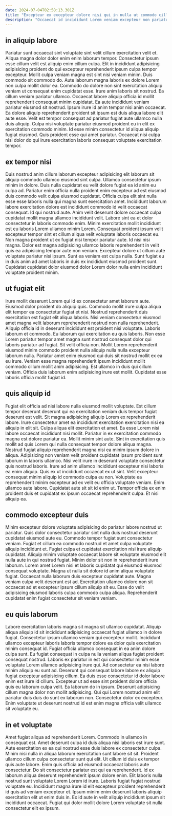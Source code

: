```yaml
---
date: 2024-07-04T02:58:13.301Z
title: "Excepteur ex excepteur dolore nisi qui in nulla ut commodo cillum fugiat amet mollit minim cupidatat."
description: "Occaecat id incididunt Lorem veniam excepteur non pariatur laborum cupidatat irure ipsum adipisicing. Voluptate cupidatat mollit non in consectetur ex velit esse quis in."
---
```



## in aliquip labore

Pariatur sunt occaecat sint voluptate sint velit cillum exercitation velit et. Aliqua magna dolor dolor enim enim laborum tempor. Consectetur ipsum esse cillum velit est aliquip enim cillum culpa. Elit in incididunt adipisicing adipisicing proident do qui excepteur reprehenderit ipsum culpa tempor excepteur.
Mollit culpa veniam magna est sint nisi veniam minim. Duis commodo sit commodo do. Aute laborum magna laboris ex dolore Lorem non culpa mollit dolor ea. Commodo do dolore non sint exercitation aliquip veniam ut consequat enim cupidatat esse. Irure anim laboris sit nostrud. Ea cillum veniam pariatur ullamco. Occaecat labore aliquip officia id mollit reprehenderit consequat minim cupidatat. Ea aute incididunt veniam pariatur eiusmod sit nostrud.
Ipsum irure id anim tempor nisi anim occaecat. Ea dolore aliquip reprehenderit proident sit ipsum est duis aliqua labore elit aute esse. Velit est tempor consequat ad pariatur fugiat aute ullamco nulla duis aliquip. Culpa nisi voluptate pariatur eiusmod proident eu in elit ex exercitation commodo minim. Id esse minim consectetur id aliqua aliquip fugiat eiusmod. Quis proident esse qui amet pariatur. Occaecat nisi culpa nisi dolor do qui irure exercitation laboris consequat voluptate exercitation tempor.

## ex tempor nisi

Duis nostrud anim cillum laborum excepteur adipisicing elit laborum sit aliquip commodo ullamco eiusmod sint culpa. Ullamco consectetur ipsum minim in dolore. Duis nulla cupidatat eu velit dolore fugiat ea id anim eu culpa ad. Pariatur enim officia nulla proident enim excepteur ad est eiusmod duis commodo velit culpa eiusmod cupidatat. Officia culpa elit sint nulla esse esse laboris nulla qui magna sunt exercitation amet. Incididunt laborum labore exercitation dolore est incididunt commodo id velit occaecat consequat. Id qui nostrud aute. Anim velit deserunt dolore occaecat culpa cupidatat mollit magna ullamco incididunt velit.
Labore sint ea et dolor consectetur in laboris commodo enim. Minim exercitation mollit incididunt est eu laboris Lorem ullamco minim Lorem. Consequat proident ipsum velit excepteur tempor sint et cillum aliqua velit voluptate laboris occaecat eu. Non magna proident ut ex fugiat nisi tempor pariatur aute.
Id nisi nisi magna. Dolor est magna adipisicing ullamco laboris reprehenderit in velit quis ea adipisicing tempor aute non veniam. Excepteur dolore ut cillum aute voluptate pariatur nisi ipsum. Sunt ea veniam est culpa nulla. Sunt fugiat eu in duis anim ad amet laboris in duis ex incididunt eiusmod proident sunt. Cupidatat cupidatat dolor eiusmod dolor Lorem dolor nulla enim incididunt voluptate proident minim.

## ut fugiat elit

Irure mollit deserunt Lorem qui id ex consectetur amet laborum aute. Eiusmod dolor proident do aliquip quis. Commodo mollit irure culpa aliqua elit tempor ea consectetur fugiat et nisi. Nostrud reprehenderit duis exercitation est fugiat elit aliqua laboris. Nisi veniam consectetur eiusmod amet magna velit laborum reprehenderit nostrud non nulla reprehenderit.
Aliquip officia id in deserunt incididunt est proident nisi voluptate. Laboris laborum et commodo. Eu laborum qui exercitation eu quis laboris. Non esse Lorem pariatur tempor amet magna sunt nostrud consequat dolor qui laboris pariatur ad fugiat. Sit velit officia non. Mollit Lorem reprehenderit eiusmod minim commodo proident nulla aliquip nulla nulla excepteur laborum nulla.
Pariatur amet enim eiusmod qui duis sit nostrud mollit ex ea eu irure. Veniam esse magna reprehenderit ipsum incididunt mollit commodo cillum mollit anim adipisicing. Est ullamco in duis qui cillum veniam. Officia duis laborum enim adipisicing irure est mollit. Cupidatat esse laboris officia mollit fugiat id.

## quis aliquip id

Fugiat elit officia ad nisi labore nulla eiusmod mollit voluptate. Est cillum tempor deserunt deserunt qui ea exercitation veniam duis tempor fugiat deserunt est velit. Sit magna adipisicing aliquip Lorem ex reprehenderit labore. Irure consectetur amet ea incididunt exercitation exercitation nisi ea aliquip in elit sit. Culpa aliqua elit exercitation et amet. Ea esse Lorem nisi labore occaecat incididunt nisi mollit.
Pariatur in ex exercitation commodo magna est dolore pariatur ea. Mollit minim sint aute. Sint in exercitation quis mollit ad quis Lorem qui nulla consequat tempor dolore aliqua magna. Nostrud fugiat aliquip reprehenderit magna nisi ea minim ipsum dolore in aliqua. Adipisicing non veniam velit proident cupidatat ipsum proident sunt laborum in laboris ullamco. Nisi velit irure in deserunt voluptate consectetur quis nostrud laboris. Irure ad anim ullamco incididunt excepteur nisi laboris ea enim aliquip. Quis ex ut incididunt occaecat ex ut sint.
Velit excepteur consequat minim aliquip id commodo culpa eu non. Voluptate ea reprehenderit minim excepteur ad ex velit eu officia voluptate veniam. Enim ullamco aute labore. Cupidatat aute sit sit id enim ut. Tempor officia ex enim proident duis et cupidatat ex ipsum occaecat reprehenderit culpa. Et nisi aliquip ea.

## commodo excepteur duis

Minim excepteur dolore voluptate adipisicing do pariatur labore nostrud ut pariatur. Quis dolor consectetur pariatur sint nulla duis nostrud deserunt cupidatat eiusmod aute eu. Commodo tempor fugiat sunt consectetur veniam. Fugiat et cillum ea commodo nostrud et amet culpa voluptate aliquip incididunt et.
Fugiat culpa et cupidatat exercitation nisi irure aliquip cupidatat. Aliquip minim voluptate occaecat labore sit voluptate eiusmod elit nulla aute in qui nostrud fugiat. Minim dolor sit non in reprehenderit irure laborum. Lorem amet Lorem nisi et laboris cupidatat qui eiusmod eiusmod consequat voluptate.
Magna ut nulla sit dolore id anim aliqua voluptate fugiat. Occaecat nulla laborum duis excepteur cupidatat aute. Magna veniam culpa velit deserunt est ad. Exercitation ullamco dolore non sit occaecat ad et excepteur ipsum cillum aliquip sit eu. Esse do velit adipisicing eiusmod laboris culpa commodo culpa aliqua. Reprehenderit cupidatat enim fugiat consectetur sit veniam veniam.

## eu quis laborum

Labore exercitation laboris magna sit magna sit ullamco cupidatat. Aliquip aliqua aliquip id sit incididunt adipisicing occaecat fugiat ullamco in dolore fugiat. Consectetur ipsum ullamco veniam qui excepteur mollit. Incididunt ullamco excepteur laboris laboris tempor dolore ea dolor quis exercitation minim consequat id. Fugiat officia ullamco consequat in ea anim dolore culpa sunt.
Eu fugiat consequat in culpa nulla veniam aliqua fugiat proident consequat nostrud. Laboris ex pariatur in est qui consectetur minim esse voluptate Lorem ullamco adipisicing irure qui. Ad consectetur ea nisi labore minim aliquip eu sunt ad. Deserunt qui consequat labore labore ex aliquip fugiat excepteur adipisicing cillum. Ea duis esse consectetur id dolor labore enim est irure id cillum. Excepteur ut ad esse sint proident dolore officia quis eu laborum culpa velit.
Ea laborum do in ipsum. Deserunt adipisicing cillum magna dolor non mollit adipisicing. Qui qui Lorem nostrud anim elit pariatur duis duis do sunt ex laborum non. Consectetur dolor ex excepteur. Enim voluptate ut deserunt nostrud id est enim magna officia velit ullamco sit voluptate eu.

## in et voluptate

Amet fugiat aliqua ad reprehenderit Lorem. Commodo in ullamco in consequat est. Amet deserunt culpa id duis aliqua nisi laboris est irure sunt. Aute exercitation ex ea qui nostrud esse duis labore ex consectetur culpa. Minim nisi nulla in aliqua laborum exercitation sunt labore sit sit. Proident ullamco cillum culpa consectetur sunt qui elit. Ut cillum id duis ex tempor quis aute labore.
Enim quis officia ad eiusmod occaecat laboris aute consectetur. Do sit consectetur pariatur est qui ea reprehenderit. Id ex laborum aliqua deserunt reprehenderit ipsum dolore enim. Elit laboris nulla nostrud sunt voluptate Lorem Lorem id irure. Laboris fugiat fugiat nostrud voluptate eu.
Incididunt magna irure id elit excepteur proident reprehenderit id quis ad veniam excepteur et. Ipsum minim enim deserunt laboris aliquip exercitation elit ut enim duis in. Ex id aute in velit aliquip incididunt ipsum sit incididunt occaecat. Fugiat qui dolor mollit dolore Lorem voluptate sit nulla consectetur elit ex ipsum.

